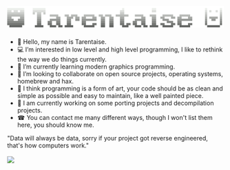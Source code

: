 <h1 align="center">
  <img title="Moo Moo, motherfucker." src="https://raw.githubusercontent.com/Tarentaise/Tarentaise/main/taren5x.gif" alt="" />
</h1>

- 👋 Hello, my name is Tarentaise.
- 💻 I’m interested in low level and high level programming, I like to rethink the way we do things currently.
- 🌱 I’m currently learning modern graphics programming.
- 💞️ I’m looking to collaborate on open source projects, operating systems, homebrew and hax.
- 🎨 I think programming is a form of art, your code should be as clean and simple as possible and easy to maintain, like a well painted piece.
- 📰 I am currently working on some porting projects and decompilation projects.
- ☎ You can contact me many different ways, though I won't list them here, you should know me.

"Data will always be data, sorry if your project got reverse engineered, that's how computers work."

<!---
Tarentaise/Tarentaise is a ✨ special ✨ repository because its `README.md` (this file) appears on your GitHub profile.
You can click the Preview link to take a look at your changes.
--->
<a href="#">
  <img align="center" src="https://github-readme-stats.vercel.app/api?username=Tarentaise&count_private=true&layout=compact" width="300" />
</a>
<!---
<a href="#">
  <img align="center" src="https://github-readme-stats.vercel.app/api/top-langs/?username=Tarentaise&layout=compact" width="300" />
</a>
--->
